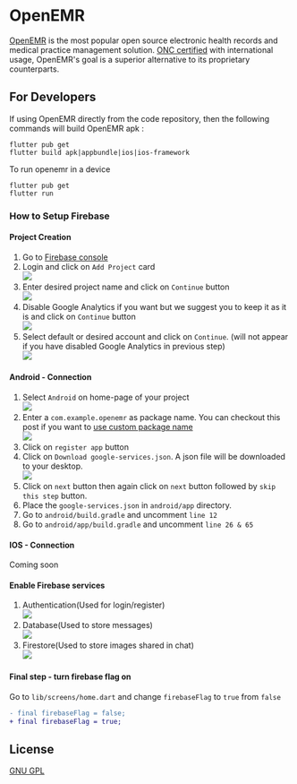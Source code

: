 # OpenEMR

[OpenEMR](https://open-emr.org) is the most popular open source electronic health records and medical practice management solution. [ONC certified](https://open-emr.org/wiki/index.php/OpenEMR_Wiki_Home_Page#ONC_Ambulatory_EHR_Certification) with international usage, OpenEMR's goal is a superior alternative to its proprietary counterparts.

## For Developers

If using OpenEMR directly from the code repository, then the following commands will build OpenEMR apk :

```shell
flutter pub get
flutter build apk|appbundle|ios|ios-framework
```

To run openemr in a device

```shell
flutter pub get
flutter run
```

### How to Setup Firebase

#### Project Creation

1. Go to [Firebase console](https://console.firebase.google.com/)
2. Login and click on `Add Project` card  
   ![](./img/1.png)
3. Enter desired project name and click on `Continue` button  
   ![](./img/2.png)
4. Disable Google Analytics if you want but we suggest you to keep it as it is and click on `Continue` button  
   ![](./img/3.png)
5. Select default or desired account and click on `Continue`. (will not appear if you have disabled Google Analytics in previous step)  
   ![](./img/4.png)

#### Android - Connection

1. Select `Android` on home-page of your project  
   ![](./img/5.png)
2. Enter a `com.example.openemr` as package name. You can checkout this post if you want to [use custom package name](https://medium.com/@skyblazar.cc/how-to-change-the-package-name-of-your-flutter-app-4529e6e6e6fc)  
   ![](./img/6.png)
3. Click on `register app` button
4. Click on `Download google-services.json`. A json file will be downloaded to your desktop.  
   ![](./img/7.png)
5. Click on `next` button then again click on `next` button followed by `skip this step` button.
6. Place the `google-services.json` in `android/app` directory.
7. Go to `android/build.gradle` and uncomment `line 12`
8. Go to `android/app/build.gradle` and uncomment `line 26 & 65`

#### IOS - Connection

Coming soon

#### Enable Firebase services

1. Authentication(Used for login/register)  
   ![](./img/auth.gif)
2. Database(Used to store messages)  
   ![](./img/database.gif)
3. Firestore(Used to store images shared in chat)  
   ![](./img/storage.gif)

#### Final step - turn firebase flag on

Go to `lib/screens/home.dart` and change `firebaseFlag` to `true` from `false`

```diff
- final firebaseFlag = false;
+ final firebaseFlag = true;
```

## License

[GNU GPL](LICENSE)
